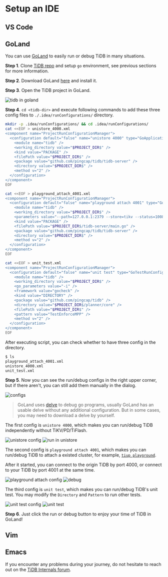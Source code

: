 # Setup an IDE

## VS Code

## GoLand

You can use [GoLand](https://www.jetbrains.com/go/) to easily run or debug TiDB in many situations.

**Step 1**. Clone [TiDB repo](https://github.com/pingcap/tidb) and setup `go` environment, see previous sections for more information.

**Step 2**. Download GoLand [here](https://www.jetbrains.com/go/download/) and install it.

**Step 3**. Open the TiDB project in GoLand.

![tidb in goland](https://user-images.githubusercontent.com/30543181/118812264-7fb9cc00-b8e0-11eb-8825-223afa93b2f0.png)

**Step 4**. `cd <tidb-dir>` and execute following commands to add these three config files to `./.idea/runConfigurations/` directory. 

```bash
mkdir -p .idea/runConfigurations/ && cd .idea/runConfigurations/
cat <<EOF > unistore_4000.xml
<component name="ProjectRunConfigurationManager">
  <configuration default="false" name="unistore 4000" type="GoApplicationRunConfiguration" factoryName="Go Application">
    <module name="tidb" />
    <working_directory value="$PROJECT_DIR$" />
    <kind value="PACKAGE" />
    <filePath value="$PROJECT_DIR$" />
    <package value="github.com/pingcap/tidb/tidb-server" />
    <directory value="$PROJECT_DIR$" />
    <method v="2" />
  </configuration>
</component>
EOF

cat <<EOF > playground_attach_4001.xml
<component name="ProjectRunConfigurationManager">
  <configuration default="false" name="playground attach 4001" type="GoApplicationRunConfiguration" factoryName="Go Application">
    <module name="tidb" />
    <working_directory value="$PROJECT_DIR$" />
    <parameters value="--path=127.0.0.1:2379 --store=tikv --status=10081 -P 4001 " />
    <kind value="PACKAGE" />
    <filePath value="$PROJECT_DIR$/tidb-server/main.go" />
    <package value="github.com/pingcap/tidb/tidb-server" />
    <directory value="$PROJECT_DIR$" />
    <method v="2" />
  </configuration>
</component>
EOF

cat <<EOF > unit_test.xml
<component name="ProjectRunConfigurationManager">
  <configuration default="false" name="unit test" type="GoTestRunConfiguration" factoryName="Go Test">
    <module name="tidb" />
    <working_directory value="$PROJECT_DIR$" />
    <go_parameters value="-i" />
    <framework value="gocheck" />
    <kind value="DIRECTORY" />
    <package value="github.com/pingcap/tidb" />
    <directory value="$PROJECT_DIR$/planner/core" />
    <filePath value="$PROJECT_DIR$" />
    <pattern value="TestEnforceMPP" />
    <method v="2" />
  </configuration>
</component>
EOF
```

After executing script, you can check whether to have three config in the directory. 

```bash
$ ls
playground_attach_4001.xml
unistore_4000.xml
unit_test.xml
```
**Step 5**. Now you can see the run/debug configs in the right upper corner, but if there aren't, you can still add them manually in the dialog.

![configs](https://user-images.githubusercontent.com/30543181/118766709-63ea0200-b8af-11eb-9176-bc3fb6f566d4.png)

> GoLand uses [delve](https://github.com/go-delve/delve) to debug go programs, usually GoLand has an usable delve without any additional configuration. But in some cases, you may need to download a delve by yourself.

The first config is `unistore 4000`, which makes you can run/debug TiDB independently without TiKV/PD/TiFlash.

![unistore config](https://user-images.githubusercontent.com/30543181/118766909-a4498000-b8af-11eb-8e20-9e2aff1a0b44.png) ![run in unistore](https://user-images.githubusercontent.com/30543181/118769645-f9d35c00-b8b2-11eb-9048-1b696ead2815.png)

The second config is `playground attach 4001`, which makes you can run/debug TiDB to attach a existed cluster, for example, [`tiup playground`](https://docs.pingcap.com/tidb/stable/tiup-playground).

After it started, you can connect to the origin TiDB by port 4000, or connect to your TiDB by port 4001 at the same time.

![playground attach config](https://user-images.githubusercontent.com/30543181/118767132-f38fb080-b8af-11eb-93cd-bdbe95ff2102.png) ![debug](https://user-images.githubusercontent.com/30543181/118771847-9860bc80-b8b5-11eb-856f-4b4f21d035de.png)

The third config is `unit test`, which makes you can run/debug TiDB's unit test. You may modify the `Directory` and `Pattern` to run other tests.

![unit test config](https://user-images.githubusercontent.com/30543181/118767852-dad3ca80-b8b0-11eb-86ae-306bd4a995bc.png) ![unit test](https://user-images.githubusercontent.com/30543181/118769164-7285e880-b8b2-11eb-923e-c3eaffcddfd6.png)

**Step 6**. Just click the run or debug button to enjoy your time of TiDB in GoLand!

## Vim

## Emacs

If you encounter any problems during your journey, do not hesitate to reach out on the [TiDB Internals forum](https://internals.tidb.io/).
